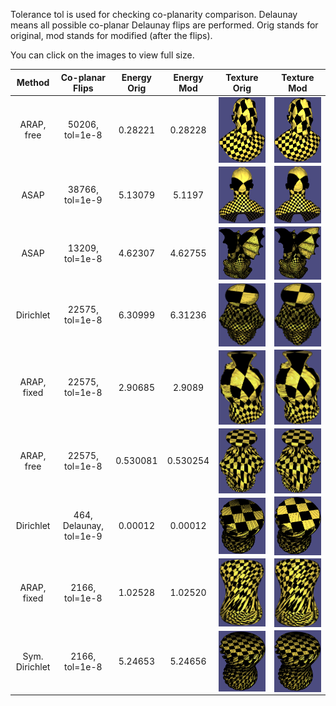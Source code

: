 Tolerance tol is used for checking co-planarity comparison. Delaunay means all possible co-planar Delaunay flips are performed.
Orig stands for original, mod stands for modified (after the flips).

You can click on the images to view full size.

| Method      | Co-planar Flips         | Energy Orig | Energy Mod | Texture Orig                                                              | Texture Mod                                                              |
| :---------: | :------------:          | :---------: | :--------: | :----------:                                                              | :---------:                                                              |
| ARAP, free  | 50206, tol=1e-8         | 0.28221     | 0.28228    | <img align="center" src="./superman_arap1_orig_tol8.png" width="300">     | <img align="center" src="./superman_arap1_mod_tol8.png" width="300">     |
| ASAP        | 38766, tol=1e-9         | 5.13079     | 5.1197     | <img align="center" src="./superman_asap1_orig_tol9.png" width="300">     | <img align="center" src="./superman_asap1_mod_tol9.png" width="300">     |
| ASAP        | 13209, tol=1e-8         | 4.62307     | 4.62755    | <img align="center" src="./gargoyle_asap1_orig_tol8.png" width="300">     | <img align="center" src="./gargoyle_asap1_mod_tol8.png" width="300">     |
| Dirichlet   | 22575,  tol=1e-8        | 6.30999     | 6.31236    | <img align="center" src="./vaselion_dirichlet_orig_tol8.png" width="300"> | <img align="center" src="./vaselion_dirichlet_mod_tol8.png" width="300"> |
| ARAP, fixed | 22575,  tol=1e-8        | 2.90685     | 2.9089     | <img align="center" src="./vaselion_arap0_orig_tol8.png" width="300">     | <img align="center" src="./vaselion_arap0_mod_tol8.png" width="300">     |
| ARAP, free  | 22575,  tol=1e-8        | 0.530081    | 0.530254   | <img align="center" src="./vaselion_arap1_orig_tol8.png" width="300">     | <img align="center" src="./vaselion_arap1_mod_tol8.png" width="300">     |
| Dirichlet   | 464, Delaunay, tol=1e-9 | 0.00012     | 0.00012    | <img align="center" src="./stripe_dirichlet_orig_tol9_d.png" width="300"> | <img align="center" src="./stripe_dirichlet_mod_tol9_d.png" width="300"> |
| ARAP, fixed | 2166, tol=1e-8          | 1.02528     | 1.02520    | <img align="center" src="./stripe_arap0_orig_tol8.png" width="300">       | <img align="center" src="./stripe_arap0_mod_tol8.png" width="300">       |
| Sym. Dirichlet  | 2166, tol=1e-8            | 5.24653| 5.24656    | <img align="center" src="./stripe_symdir_orig_tol8.png" width="300"> | <img align="center" src="./stripe_symdir_mod_tol8.png" width="300"> |
